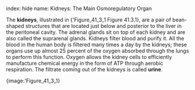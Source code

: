 index: hide
name: Kidneys: The Main Osmoregulatory Organ

The  **kidneys**, illustrated in {'Figure_41_3_1 Figure 41.3.1}, are a pair of bean-shaped structures that are located just below and posterior to the liver in the peritoneal cavity. The adrenal glands sit on top of each kidney and are also called the suprarenal glands. Kidneys filter blood and purify it. All the blood in the human body is filtered many times a day by the kidneys; these organs use up almost 25 percent of the oxygen absorbed through the lungs to perform this function. Oxygen allows the kidney cells to efficiently manufacture chemical energy in the form of ATP through aerobic respiration. The filtrate coming out of the kidneys is called  **urine**.


{image:'Figure_41_3_1}
        
